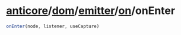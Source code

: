 # [anticore](../../../../#reference)/[dom](../../../#reference)/[emitter](../../#reference)/[on](../#reference)/<a name="reference">onEnter</a>

```js
onEnter(node, listener, useCapture)
```
